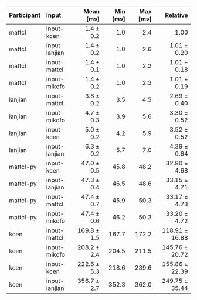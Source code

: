 | Participant | Input | Mean [ms] | Min [ms] | Max [ms] | Relative |
|:---|:---|---:|---:|---:|---:|
| mattcl | input-kcen | 1.4 ± 0.2 | 1.0 | 2.4 | 1.00 |
| mattcl | input-lanjian | 1.4 ± 0.2 | 1.0 | 2.6 | 1.01 ± 0.20 |
| mattcl | input-mattcl | 1.4 ± 0.1 | 1.0 | 2.2 | 1.01 ± 0.18 |
| mattcl | input-mikofo | 1.4 ± 0.2 | 1.0 | 2.3 | 1.01 ± 0.19 |
| lanjian | input-mattcl | 3.8 ± 0.2 | 3.5 | 4.5 | 2.69 ± 0.40 |
| lanjian | input-mikofo | 4.7 ± 0.3 | 3.9 | 5.6 | 3.30 ± 0.52 |
| lanjian | input-kcen | 5.0 ± 0.2 | 4.2 | 5.9 | 3.52 ± 0.52 |
| lanjian | input-lanjian | 6.3 ± 0.2 | 5.7 | 7.0 | 4.39 ± 0.64 |
| mattcl-py | input-kcen | 47.0 ± 0.5 | 45.8 | 48.2 | 32.90 ± 4.68 |
| mattcl-py | input-lanjian | 47.3 ± 0.4 | 46.5 | 48.6 | 33.15 ± 4.71 |
| mattcl-py | input-mattcl | 47.4 ± 0.7 | 45.9 | 50.3 | 33.17 ± 4.73 |
| mattcl-py | input-mikofo | 47.4 ± 0.6 | 46.2 | 50.3 | 33.20 ± 4.72 |
| kcen | input-mattcl | 169.8 ± 1.5 | 167.7 | 172.2 | 118.91 ± 16.88 |
| kcen | input-mikofo | 208.2 ± 2.4 | 204.5 | 211.5 | 145.76 ± 20.72 |
| kcen | input-kcen | 222.6 ± 5.3 | 218.6 | 239.6 | 155.86 ± 22.39 |
| kcen | input-lanjian | 356.7 ± 2.7 | 352.3 | 362.0 | 249.75 ± 35.44 |
